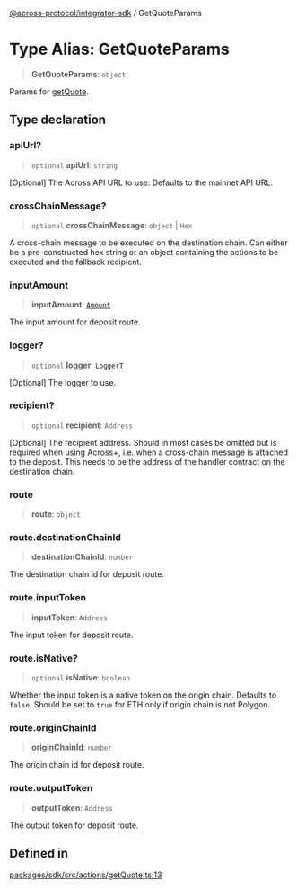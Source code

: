 [@across-protocol/integrator-sdk](../globals.md) / GetQuoteParams

# Type Alias: GetQuoteParams

> **GetQuoteParams**: `object`

Params for [getQuote](../functions/getQuote.md).

## Type declaration

### apiUrl?

> `optional` **apiUrl**: `string`

[Optional] The Across API URL to use. Defaults to the mainnet API URL.

### crossChainMessage?

> `optional` **crossChainMessage**: `object` \| `Hex`

A cross-chain message to be executed on the destination chain. Can either
be a pre-constructed hex string or an object containing the actions to be
executed and the fallback recipient.

### inputAmount

> **inputAmount**: [`Amount`](Amount.md)

The input amount for deposit route.

### logger?

> `optional` **logger**: [`LoggerT`](LoggerT.md)

[Optional] The logger to use.

### recipient?

> `optional` **recipient**: `Address`

[Optional] The recipient address. Should in most cases be omitted but is required
when using Across+, i.e. when a cross-chain message is attached to the deposit.
This needs to be the address of the handler contract on the destination chain.

### route

> **route**: `object`

### route.destinationChainId

> **destinationChainId**: `number`

The destination chain id for deposit route.

### route.inputToken

> **inputToken**: `Address`

The input token for deposit route.

### route.isNative?

> `optional` **isNative**: `boolean`

Whether the input token is a native token on the origin chain.
Defaults to `false`. Should be set to `true` for ETH only if origin chain is not
Polygon.

### route.originChainId

> **originChainId**: `number`

The origin chain id for deposit route.

### route.outputToken

> **outputToken**: `Address`

The output token for deposit route.

## Defined in

[packages/sdk/src/actions/getQuote.ts:13](https://github.com/across-protocol/toolkit/blob/eee89a253938d54aa640eb34f40c2d714b9d031f/packages/sdk/src/actions/getQuote.ts#L13)
